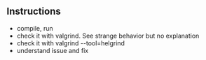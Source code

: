 
## Instructions

* compile, run
* check it with valgrind. See strange behavior but no explanation
* check it with valgrind --tool=helgrind
* understand issue and fix
